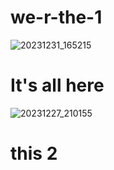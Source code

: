 # we-r-the-1
![20231231_165215](https://github.com/Westleyscott937/We-r-the-1-/assets/156614706/f32baeea-29f5-4c90-9440-71217cef3759)
# It's all here
![20231227_210155](https://github.com/Westleyscott937/We-r-the-1-/assets/156614706/9707d674-ca79-4529-90d5-38dfb47fd5a7)
# this 2
